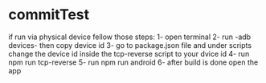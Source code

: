 # commitTest

if run via physical device fellow those steps:
1- open terminal
2- run -adb devices- then copy device id
3- go to package.json file and under scripts change the device id inside the tcp-reverse script to your dvice id
4- run npm run tcp-reverse
5- run npm run android
6- after build is done open the app 
